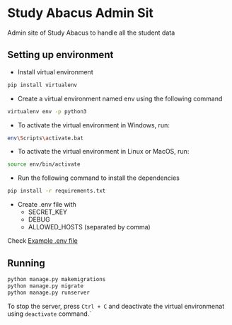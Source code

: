 # Study Abacus Admin Sit

Admin site of Study Abacus to handle all the student data

## Setting up environment

- Install virtual environment

```sh
pip install virtualenv
```

- Create a virtual environment named env using the following command

```sh
virtualenv env -p python3
```

- To activate the virtual environment in Windows, run:

```sh
env\Scripts\activate.bat
```

- To activate the virtual environment in Linux or MacOS, run:

```sh
source env/bin/activate
```

- Run the following command to install the dependencies

```sh
pip install -r requirements.txt
```

- Create .env file with
  - SECRET_KEY
  - DEBUG
  - ALLOWED_HOSTS (separated by comma)

Check [Example .env file](.env.sample)

## Running

```sh
python manage.py makemigrations
python manage.py migrate
python manage.py runserver
```

To stop the server, press `Ctrl + C` and deactivate the virtual environmenat using `deactivate` command.`
